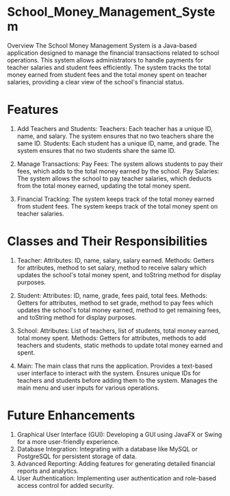 # School_Money_Management_System

Overview
The School Money Management System is a Java-based application designed to manage the financial transactions related to school operations. This system allows administrators to handle payments for teacher salaries and student fees efficiently. The system tracks the total money earned from student fees and the total money spent on teacher salaries, providing a clear view of the school's financial status.

# Features
1. Add Teachers and Students:
Teachers: Each teacher has a unique ID, name, and salary. The system ensures that no two teachers share the same ID.
Students: Each student has a unique ID, name, and grade. The system ensures that no two students share the same ID.

2. Manage Transactions:
Pay Fees: The system allows students to pay their fees, which adds to the total money earned by the school.
Pay Salaries: The system allows the school to pay teacher salaries, which deducts from the total money earned, updating the total money spent.

3. Financial Tracking:
The system keeps track of the total money earned from student fees.
The system keeps track of the total money spent on teacher salaries.

# Classes and Their Responsibilities

1. Teacher:
Attributes: ID, name, salary, salary earned.
Methods: Getters for attributes, method to set salary, method to receive salary which updates the school's total money spent, and toString method for display purposes.

2. Student:
Attributes: ID, name, grade, fees paid, total fees.
Methods: Getters for attributes, method to set grade, method to pay fees which updates the school's total money earned, method to get remaining fees, and toString method for display purposes.

3. School:
Attributes: List of teachers, list of students, total money earned, total money spent.
Methods: Getters for attributes, methods to add teachers and students, static methods to update total money earned and spent.

4. Main:
The main class that runs the application.
Provides a text-based user interface to interact with the system.
Ensures unique IDs for teachers and students before adding them to the system.
Manages the main menu and user inputs for various operations.

# Future Enhancements
1. Graphical User Interface (GUI): Developing a GUI using JavaFX or Swing for a more user-friendly experience.
2. Database Integration: Integrating with a database like MySQL or PostgreSQL for persistent storage of data.
3. Advanced Reporting: Adding features for generating detailed financial reports and analytics.
4. User Authentication: Implementing user authentication and role-based access control for added security.
